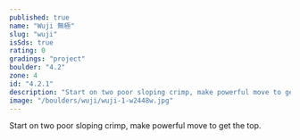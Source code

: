 ```yaml
---
published: true
name: "Wuji 無極"
slug: "wuji"
isSds: true
rating: 0
gradings: "project"
boulder: "4.2"
zone: 4
id: "4.2.1"
description: "Start on two poor sloping crimp, make powerful move to get the top."
image: "/boulders/wuji/wuji-1-w2448w.jpg"
---
```


Start on two poor sloping crimp, make powerful move to get the top.
